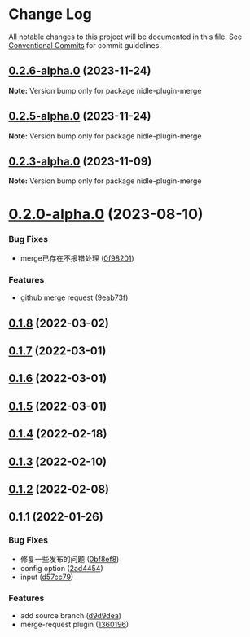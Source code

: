 # Change Log

All notable changes to this project will be documented in this file.
See [Conventional Commits](https://conventionalcommits.org) for commit guidelines.

## [0.2.6-alpha.0](https://github.com/yanuoda/nidle/compare/v0.2.5-alpha.0...v0.2.6-alpha.0) (2023-11-24)

**Note:** Version bump only for package nidle-plugin-merge





## [0.2.5-alpha.0](https://github.com/yanuoda/nidle/compare/v0.2.4-alpha.0...v0.2.5-alpha.0) (2023-11-24)

**Note:** Version bump only for package nidle-plugin-merge





## [0.2.3-alpha.0](https://github.com/yanuoda/nidle/compare/v0.2.2-alpha.0...v0.2.3-alpha.0) (2023-11-09)

**Note:** Version bump only for package nidle-plugin-merge





# [0.2.0-alpha.0](https://github.com/yanuoda/nidle/compare/v0.1.8...v0.2.0-alpha.0) (2023-08-10)


### Bug Fixes

* merge已存在不报错处理 ([0f98201](https://github.com/yanuoda/nidle/commit/0f9820118b08df702be45d6b451bc52fb0188414))


### Features

* github merge request ([9eab73f](https://github.com/yanuoda/nidle/commit/9eab73f4df767980e3c872984390bd8a240091d6))





## [0.1.8](https://github.com/yanuoda/nidle/compare/v0.1.7...v0.1.8) (2022-03-02)



## [0.1.7](https://github.com/yanuoda/nidle/compare/v0.1.6...v0.1.7) (2022-03-01)



## [0.1.6](https://github.com/yanuoda/nidle/compare/v0.1.5...v0.1.6) (2022-03-01)



## [0.1.5](https://github.com/yanuoda/nidle/compare/v0.1.4...v0.1.5) (2022-03-01)



## [0.1.4](https://github.com/yanuoda/nidle/compare/v0.1.3...v0.1.4) (2022-02-18)



## [0.1.3](https://github.com/yanuoda/nidle/compare/v0.1.2...v0.1.3) (2022-02-10)



## [0.1.2](https://github.com/yanuoda/nidle/compare/v0.1.1...v0.1.2) (2022-02-08)



## 0.1.1 (2022-01-26)


### Bug Fixes

* 修复一些发布的问题 ([0bf8ef8](https://github.com/yanuoda/nidle/commit/0bf8ef8b15bfd7c8e2bbac7eaf1c8506356c74ab))
* config option ([2ad4454](https://github.com/yanuoda/nidle/commit/2ad445421445d66ef497d03fc2ff9dfa4639d0ac))
* input ([d57cc79](https://github.com/yanuoda/nidle/commit/d57cc79a7bf9fcb08b1ade7837927d16643bd139))


### Features

* add source branch ([d9d9dea](https://github.com/yanuoda/nidle/commit/d9d9dea63275dfb5f4d06a868ad4fe31174e6512))
* merge-request plugin ([1360196](https://github.com/yanuoda/nidle/commit/136019649def292dfc6b4c705e5eb7afb6164197))
